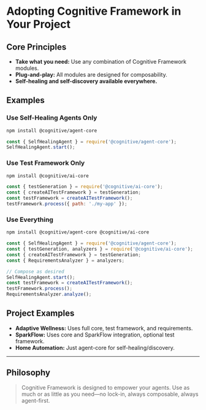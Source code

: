 # Adopting Cognitive Framework in Your Project

## Core Principles

- **Take what you need:** Use any combination of Cognitive Framework modules.
- **Plug-and-play:** All modules are designed for composability.
- **Self-healing and self-discovery available everywhere.**

## Examples

### Use Self-Healing Agents Only

```bash
npm install @cognitive/agent-core
```
```js
const { SelfHealingAgent } = require('@cognitive/agent-core');
SelfHealingAgent.start();
```

### Use Test Framework Only

```bash
npm install @cognitive/ai-core
```
```js
const { testGeneration } = require('@cognitive/ai-core');
const { createAITestFramework } = testGeneration;
const testFramework = createAITestFramework();
testFramework.process({ path: './my-app' });
```

### Use Everything

```bash
npm install @cognitive/agent-core @cognitive/ai-core
```
```js
const { SelfHealingAgent } = require('@cognitive/agent-core');
const { testGeneration, analyzers } = require('@cognitive/ai-core');
const { createAITestFramework } = testGeneration;
const { RequirementsAnalyzer } = analyzers;

// Compose as desired
SelfHealingAgent.start();
const testFramework = createAITestFramework();
testFramework.process();
RequirementsAnalyzer.analyze();
```

## Project Examples

- **Adaptive Wellness:** Uses full core, test framework, and requirements.
- **SparkFlow:** Uses core and SparkFlow integration, optional test framework.
- **Home Automation:** Just agent-core for self-healing/discovery.

---

## Philosophy

> Cognitive Framework is designed to empower your agents. Use as much or as little as you need—no lock-in, always composable, always agent-first.
